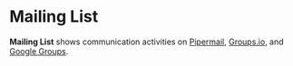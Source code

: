# Mailing List

**Mailing List** shows communication activities on [Pipermail](pipermail.md), [Groups.io](groupsio.md), and [Google Groups](google-groups.md).
